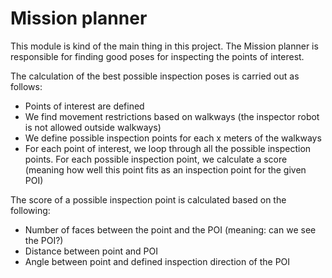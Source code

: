 # Mission planner

This module is kind of the main thing in this project. The Mission planner is responsible for finding good poses for inspecting the points of interest.

The calculation of the best possible inspection poses is carried out as follows:

- Points of interest are defined
- We find movement restrictions based on walkways (the inspector robot is not allowed outside walkways)
- We define possible inspection points for each x meters of the walkways
- For each point of interest, we loop through all the possible inspection points. For each possible inspection point, we calculate a score (meaning how well this point fits as an inspection point for the given POI)

The score of a possible inspection point is calculated based on the following:
- Number of faces between the point and the POI (meaning: can we see the POI?)
- Distance between point and POI
- Angle between point and defined inspection direction of the POI
